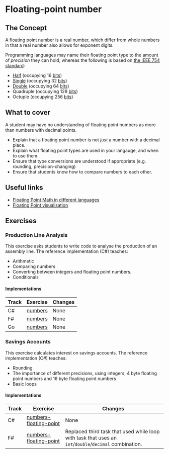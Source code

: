 # Floating-point number

## The Concept

A floating point number is a real number, which differ from whole numbers in that a real number also allows for exponent digits.

Programming languages may name their floating point type to the amount of _precision_ they can hold, whereas the following is based on [the IEEE 754 standard][wiki-ieee754]:

- [Half][type-half] (occupying 16 [bits][type-bit])
- [Single][type-single] (occupying 32 [bits][type-bit])
- [Double][type-double] (occupying 64 [bits][type-bit])
- Quadruple (occupying 128 [bits][type-bit])
- Octuple (occupying 256 [bits][type-bit])

## What to cover

A student may have no understanding of floating point numbers as more than numbers with decimal points.

- Explain that a floating point number is not _just_ a number with a decimal place.
- Explain what floating point types are used in your langauge, and when to use them.
- Ensure that type conversions are understood if appropriate (e.g. rounding, precision-changing)
- Ensure that students know how to compare numbers to each other.

## Useful links

- [Floating Point Math in different languages][float-in-languages]
- [Floating Point visualisation][float-toy]

## Exercises

### Production Line Analysis

This exercise asks students to write code to analyse the production of an assembly line. The reference implementation (C#) teaches:

- Arithmetic
- Comparing numbers
- Converting between integers and floating point numbers.
- Conditionals

#### Implementations

| Track | Exercise                                         | Changes |
| ----- | ------------------------------------------------ | ------- |
| C#    | [numbers][implementation-csharp-production-line] | None    |
| F#    | [numbers][implementation-fsharp-production-line] | None    |
| Go    | [numbers][implementation-go-production-line]     | None    |

### Savings Accounts

This exercise calculates interest on savings accounts. The reference implementation (C#) teaches:

- Rounding
- The importance of different precisions, using integers, 4 byte floating point numbers and 16 byte floating point numbers
- Basic loops

#### Implementations

| Track | Exercise                                                         | Changes                                                                                               |
| ----- | ---------------------------------------------------------------- | ----------------------------------------------------------------------------------------------------- |
| C#    | [numbers-floating-point][implementation-csharp-savings-accounts] | None                                                                                                  |
| F#    | [numbers-floating-point][implementation-fsharp-savings-accounts] | Replaced third task that used while loop with task that uses an `int`/`double`/`decimal` combination. |

[type-bit]: ./bit.md
[type-double]: ./double.md
[type-half]: ./half.md
[type-single]: ./single.md
[wiki-ieee754]: https://en.wikipedia.org/wiki/IEEE_754
[implementation-csharp-production-line]: ../../languages/csharp/exercises/concept/numbers/.docs/introduction.md
[implementation-fsharp-production-line]: ../../languages/fsharp/exercises/concept/assembly-line/.docs/introduction.md
[implementation-go-production-line]: ../../languages/go/exercises/concept/numbers/.docs/introduction.md
[implementation-csharp-savings-accounts]: ../../languages/csharp/exercises/concept/floating-point-numbers/.docs/introduction.md
[implementation-fsharp-savings-accounts]: ../../languages/fsharp/exercises/concept/savings-account/.docs/introduction.md
[float-toy]: https://evanw.github.io/float-toy/
[float-in-languages]: https://0.30000000000000004.com/
